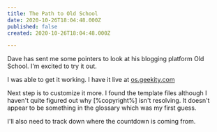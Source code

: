 ```yaml
---
title: The Path to Old School
date: 2020-10-26T18:04:48.000Z
published: false
created: 2020-10-26T18:04:48.000Z

---
```


Dave has sent me some pointers to look at his blogging platform Old School. I'm excited to try it out.

I was able to get it working. I have it live at <a href="http://os.geekity.com/">os.geekity.com</a>

Next step is to customize it more. I found the template files although I haven't quite figured out why [%copyright%] isn't resolving. It doesn't appear to be something in the glossary which was my first guess.

I'll also need to track down where the countdown is coming from.

